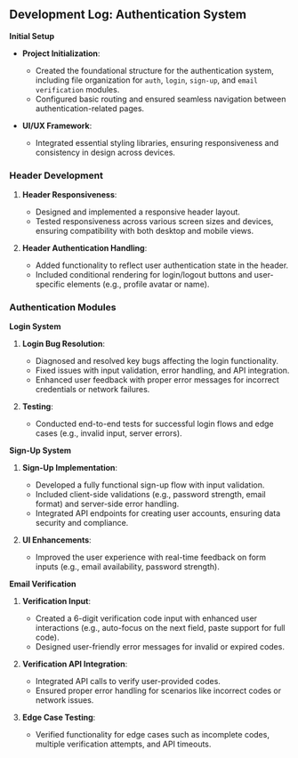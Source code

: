 ## Development Log: Authentication System

  **Initial Setup**
- **Project Initialization**:
  - Created the foundational structure for the authentication system, including file organization for `auth`, `login`, `sign-up`, and `email verification` modules.
  - Configured basic routing and ensured seamless navigation between authentication-related pages.

- **UI/UX Framework**:
  - Integrated essential styling libraries, ensuring responsiveness and consistency in design across devices.



### **Header Development**
1. **Header Responsiveness**:
   - Designed and implemented a responsive header layout.
   - Tested responsiveness across various screen sizes and devices, ensuring compatibility with both desktop and mobile views.

2. **Header Authentication Handling**:
   - Added functionality to reflect user authentication state in the header.
   - Included conditional rendering for login/logout buttons and user-specific elements (e.g., profile avatar or name).



### **Authentication Modules**
  **Login System**
1. **Login Bug Resolution**:
   - Diagnosed and resolved key bugs affecting the login functionality.
   - Fixed issues with input validation, error handling, and API integration.
   - Enhanced user feedback with proper error messages for incorrect credentials or network failures.

2. **Testing**:
   - Conducted end-to-end tests for successful login flows and edge cases (e.g., invalid input, server errors).

  **Sign-Up System**
1. **Sign-Up Implementation**:
   - Developed a fully functional sign-up flow with input validation.
   - Included client-side validations (e.g., password strength, email format) and server-side error handling.
   - Integrated API endpoints for creating user accounts, ensuring data security and compliance.

2. **UI Enhancements**:
   - Improved the user experience with real-time feedback on form inputs (e.g., email availability, password strength).



  **Email Verification**
1. **Verification Input**:
   - Created a 6-digit verification code input with enhanced user interactions (e.g., auto-focus on the next field, paste support for full code).
   - Designed user-friendly error messages for invalid or expired codes.

2. **Verification API Integration**:
   - Integrated API calls to verify user-provided codes.
   - Ensured proper error handling for scenarios like incorrect codes or network issues.

3. **Edge Case Testing**:
   - Verified functionality for edge cases such as incomplete codes, multiple verification attempts, and API timeouts.



